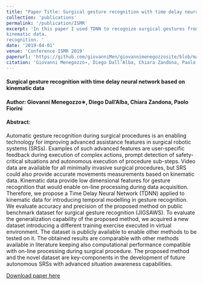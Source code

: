 ```yaml
---
title: "Paper Title: Surgical gesture recognition with time delay neural network based on kinematic data"
collection: 'publications'
permalink: '/publication/ISMR'
excerpt: 'In this paper I used TDNN to recognize surgical gestures from procedure performed with surgical robots extracting
kinematic data.
recognition. '
date: '2019-04-01'
venue: 'Conference ISMR 2019'
paperurl: 'https://github.com/giovanniMen/giovannimenegozzosite/blob/master/files/ISMR_2019.pdf'
citation: 'Giovanni Menegozzo∗, Diego Dall’Alba, Chiara Zandona, Paolo Fiorini; <i>International Symposium on Medical Robotics II</i>.'
---
```


<h4>Surgical gesture recognition with time delay neural network based on kinematic data</h4>
<h4>Author: Giovanni Menegozzo∗, Diego Dall’Alba, Chiara Zandona, Paolo Fiorini</h4>
<h4>Abstract:</h4> 
Automatic gesture recognition during surgical procedures is an enabling technology for improving advanced assistance features in surgical robotic systems (SRSs). Examples
of such advanced features are user-specific feedback during
execution of complex actions, prompt detection of safety-critical
situations and autonomous execution of procedure sub-steps.
Video data are available for all minimally invasive surgical
procedures, but SRS could also provide accurate movements
measurements based on kinematic data. Kinematic data provide
low dimensional features for gesture recognition that would
enable on-line processing during data acquisition. Therefore,
we propose a Time Delay Neural Network (TDNN) applied to
kinematic data for introducing temporal modelling in gesture
recognition. We evaluate accuracy and precision of the proposed
method on public benchmark dataset for surgical gesture recognition (JIGSAWS). To evaluate the generalization capability of
the proposed method, we acquired a new dataset introducing a
different training exercise executed in virtual environment. The
dataset is publicly available to enable other methods to be tested
on it. The obtained results are comparable with other methods
available in literature keeping also computational performance
compatible with on-line processing during surgical procedure.
The proposed method and the novel dataset are key-components
in the development of future autonomous SRSs with advanced
situation awareness capabilities.

[Download paper here](https://github.com/giovanniMen/giovannimenegozzosite/blob/master/files/ISMR_2019.pdf)
